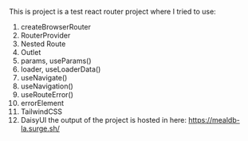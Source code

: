 This is project is a test react router project where I tried to use:
  1. createBrowserRouter
  2. RouterProvider
  3. Nested Route
  4. Outlet
  5. params, useParams()
  6. loader, useLoaderData()
  7. useNavigate()
  8. useNavigation()
  9. useRouteError()
  10. errorElement
  11. TailwindCSS
  12. DaisyUI
the output of the project is hosted in here: https://mealdb-la.surge.sh/  
